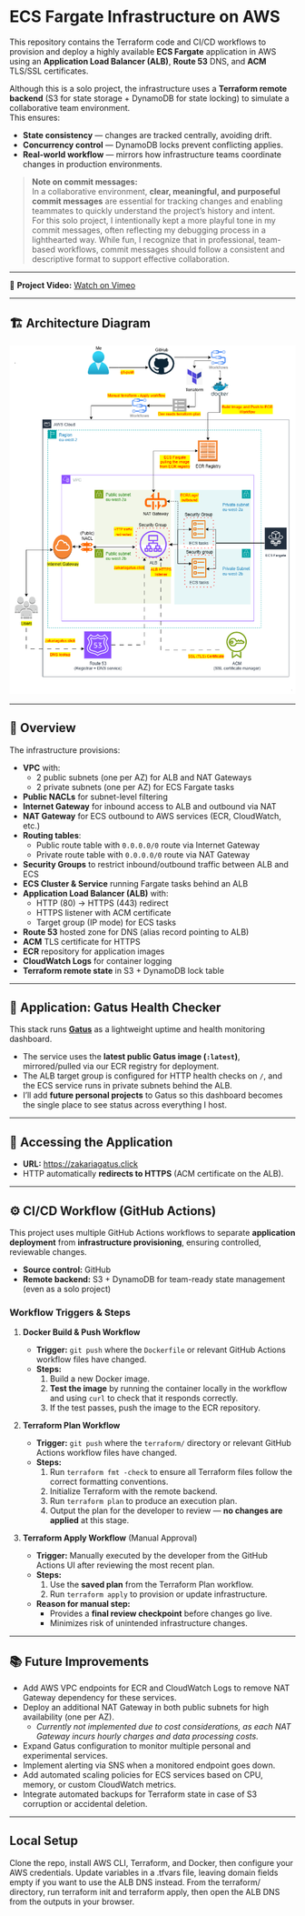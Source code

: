 # ECS Fargate Infrastructure on AWS

This repository contains the Terraform code and CI/CD workflows to provision and deploy a highly available **ECS Fargate** application in AWS using an **Application Load Balancer (ALB)**, **Route 53** DNS, and **ACM** TLS/SSL certificates.

Although this is a solo project, the infrastructure uses a **Terraform remote backend** (S3 for state storage + DynamoDB for state locking) to simulate a collaborative team environment.  
This ensures:
- **State consistency** — changes are tracked centrally, avoiding drift.
- **Concurrency control** — DynamoDB locks prevent conflicting applies.
- **Real-world workflow** — mirrors how infrastructure teams coordinate changes in production environments.

> **Note on commit messages:**  
> In a collaborative environment, **clear, meaningful, and purposeful commit messages** are essential for tracking changes and enabling teammates to quickly understand the project’s history and intent.  
> For this solo project, I intentionally kept a more playful tone in my commit messages, often reflecting my debugging process in a lighthearted way. While fun, I recognize that in professional, team-based workflows, commit messages should follow a consistent and descriptive format to support effective collaboration.

---

🎥 **Project Video:** 
[Watch on Vimeo](https://vimeo.com/1109119672?share=copy)

---

## 🏗 Architecture Diagram

![Architecture Diagram](./readmefiles/finalinfra.png)

---

## 📜 Overview

The infrastructure provisions:

- **VPC** with:
  - 2 public subnets (one per AZ) for ALB and NAT Gateways
  - 2 private subnets (one per AZ) for ECS Fargate tasks
- **Public NACLs** for subnet-level filtering
- **Internet Gateway** for inbound access to ALB and outbound via NAT
- **NAT Gateway** for ECS outbound to AWS services (ECR, CloudWatch, etc.)
- **Routing tables**:
  - Public route table with `0.0.0.0/0` route via Internet Gateway
  - Private route table with `0.0.0.0/0` route via NAT Gateway
- **Security Groups** to restrict inbound/outbound traffic between ALB and ECS
- **ECS Cluster & Service** running Fargate tasks behind an ALB
- **Application Load Balancer (ALB)** with:
  - HTTP (80) → HTTPS (443) redirect
  - HTTPS listener with ACM certificate
  - Target group (IP mode) for ECS tasks
- **Route 53** hosted zone for DNS (alias record pointing to ALB)
- **ACM** TLS certificate for HTTPS
- **ECR** repository for application images
- **CloudWatch Logs** for container logging
- **Terraform remote state** in S3 + DynamoDB lock table

---

## 🧩 Application: Gatus Health Checker

This stack runs **[Gatus](https://github.com/TwiN/gatus)** as a lightweight uptime and health monitoring dashboard.  
- The service uses the **latest public Gatus image (`:latest`)**, mirrored/pulled via our ECR registry for deployment.  
- The ALB target group is configured for HTTP health checks on `/`, and the ECS service runs in private subnets behind the ALB.  
- I’ll add **future personal projects** to Gatus so this dashboard becomes the single place to see status across everything I host.

---

## 🔗 Accessing the Application

- **URL:** https://zakariagatus.click  
- HTTP automatically **redirects to HTTPS** (ACM certificate on the ALB).  

---

## ⚙️ CI/CD Workflow (GitHub Actions) 

This project uses multiple GitHub Actions workflows to separate **application deployment** from **infrastructure provisioning**, ensuring controlled, reviewable changes.

- **Source control:** GitHub  
- **Remote backend:** S3 + DynamoDB for team-ready state management (even as a solo project)  

### Workflow Triggers & Steps

1. **Docker Build & Push Workflow**  
   - **Trigger:** `git push` where the `Dockerfile` or relevant GitHub Actions workflow files have changed.  
   - **Steps:**  
     1. Build a new Docker image.  
     2. **Test the image** by running the container locally in the workflow and using `curl` to check that it responds correctly.  
     3. If the test passes, push the image to the ECR repository.  

2. **Terraform Plan Workflow**  
   - **Trigger:** `git push` where the `terraform/` directory or relevant GitHub Actions workflow files have changed.  
   - **Steps:**  
     1. Run `terraform fmt -check` to ensure all Terraform files follow the correct formatting conventions.  
     2. Initialize Terraform with the remote backend.  
     3. Run `terraform plan` to produce an execution plan.  
     4. Output the plan for the developer to review — **no changes are applied** at this stage.  

3. **Terraform Apply Workflow** (Manual Approval)  
   - **Trigger:** Manually executed by the developer from the GitHub Actions UI after reviewing the most recent plan.  
   - **Steps:**  
     1. Use the **saved plan** from the Terraform Plan workflow.  
     2. Run `terraform apply` to provision or update infrastructure.  
   - **Reason for manual step:**  
     - Provides a **final review checkpoint** before changes go live.  
     - Minimizes risk of unintended infrastructure changes.  

---

## 📚 Future Improvements

- Add AWS VPC endpoints for ECR and CloudWatch Logs to remove NAT Gateway dependency for these services.  
- Deploy an additional NAT Gateway in both public subnets for high availability (one per AZ).  
  - *Currently not implemented due to cost considerations, as each NAT Gateway incurs hourly charges and data processing costs.*  
- Expand Gatus configuration to monitor multiple personal and experimental services.  
- Implement alerting via SNS when a monitored endpoint goes down.
- Add automated scaling policies for ECS services based on CPU, memory, or custom CloudWatch metrics.  
- Integrate automated backups for Terraform state in case of S3 corruption or accidental deletion.  
---

## Local Setup

Clone the repo, install AWS CLI, Terraform, and Docker, then configure your AWS credentials. Update variables in a .tfvars file, leaving domain fields empty if you want to use the ALB DNS instead. From the terraform/ directory, run terraform init and terraform apply, then open the ALB DNS from the outputs in your browser.

